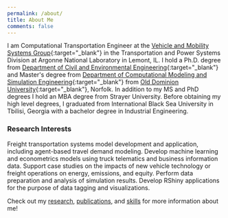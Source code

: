 ```yaml
---
permalink: /about/
title: About Me
comments: false
---
```


I am Computational Transportation Engineer at the [Vehicle and Mobility Systems Group](https://vms.es.anl.gov/){:target="_blank"} in the Transportation and Power Systems Division at Argonne National Laboratory in Lemont, IL. I hold a Ph.D. degree from [Department of Civil and Environmental Engineering](https://www.odu.edu/cee){:target="_blank"} and Master's degree from [Department of Computational Modeling and Simulation Engineering](https://www.odu.edu/cmse){:target="_blank"} from [Old Dominion University](https://www.odu.edu/){:target="_blank"}, Norfolk. In addition to my MS and PhD degrees I hold an MBA degree from Strayer University. Before obtaining my high level degrees, I graduated from International Black Sea University in Tbilisi, Georgia with a bachelor degree in Industrial Engineering.

### Research Interests

Freight transportation systems model development and application, including agent-based travel demand modeling. Develop machine learning and econometrics models using truck telematics and business information data. Support case studies on the impacts of new vehicle technology or freight operations on energy, emissions, and equity. Perform data preparation and analysis of simulation results. Develop RShiny applications for the purpose of data tagging and visualizations. 

Check out my [research](http://olcaysahin.com/research/), [publications](http://olcaysahin.com/publications/), and [skills](http://olcaysahin.com/mytoolset/) for more information about me!
